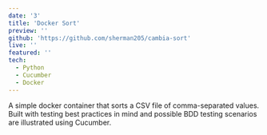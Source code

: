 ```yaml
---
date: '3'
title: 'Docker Sort'
preview: ''
github: 'https://github.com/sherman205/cambia-sort'
live: ''
featured: ''
tech:
  - Python
  - Cucumber
  - Docker
---
```

A simple docker container that sorts a CSV file of comma-separated values. Built with testing best practices in mind and possible BDD testing scenarios are illustrated using Cucumber.